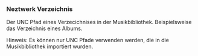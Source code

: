 ﻿### Neztwerk Verzeichnis

Der UNC Pfad eines Verzecichnises in der Musikbibliothek.
Beispielsweise das Verzeichnis eines Albums.

Hinweis: Es können nur UNC Pfade verwenden werden, die in die Musikbibliothek importiert wurden.

